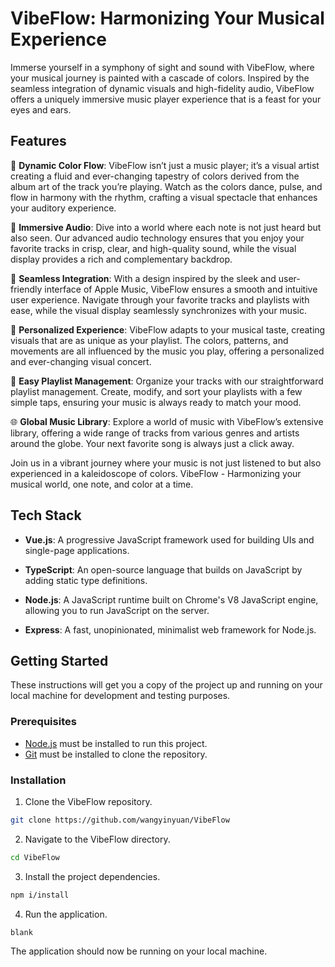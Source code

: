 # VibeFlow: Harmonizing Your Musical Experience

Immerse yourself in a symphony of sight and sound with VibeFlow, where your musical journey is painted with a cascade of colors. Inspired by the seamless integration of dynamic visuals and high-fidelity audio, VibeFlow offers a uniquely immersive music player experience that is a feast for your eyes and ears.

## Features

🎨 **Dynamic Color Flow**: VibeFlow isn’t just a music player; it’s a visual artist creating a fluid and ever-changing tapestry of colors derived from the album art of the track you’re playing. Watch as the colors dance, pulse, and flow in harmony with the rhythm, crafting a visual spectacle that enhances your auditory experience.

🎵 **Immersive Audio**: Dive into a world where each note is not just heard but also seen. Our advanced audio technology ensures that you enjoy your favorite tracks in crisp, clear, and high-quality sound, while the visual display provides a rich and complementary backdrop.

🔄 **Seamless Integration**: With a design inspired by the sleek and user-friendly interface of Apple Music, VibeFlow ensures a smooth and intuitive user experience. Navigate through your favorite tracks and playlists with ease, while the visual display seamlessly synchronizes with your music.

🌈 **Personalized Experience**: VibeFlow adapts to your musical taste, creating visuals that are as unique as your playlist. The colors, patterns, and movements are all influenced by the music you play, offering a personalized and ever-changing visual concert.

🔄 **Easy Playlist Management**: Organize your tracks with our straightforward playlist management. Create, modify, and sort your playlists with a few simple taps, ensuring your music is always ready to match your mood.

🌐 **Global Music Library**: Explore a world of music with VibeFlow’s extensive library, offering a wide range of tracks from various genres and artists around the globe. Your next favorite song is always just a click away.

Join us in a vibrant journey where your music is not just listened to but also experienced in a kaleidoscope of colors. VibeFlow - Harmonizing your musical world, one note, and color at a time.

## Tech Stack

- **Vue.js**: A progressive JavaScript framework used for building UIs and single-page applications.

- **TypeScript**: An open-source language that builds on JavaScript by adding static type definitions.

- **Node.js**: A JavaScript runtime built on Chrome's V8 JavaScript engine, allowing you to run JavaScript on the server.

- **Express**: A fast, unopinionated, minimalist web framework for Node.js.

## Getting Started

These instructions will get you a copy of the project up and running on your local machine for development and testing purposes.

### Prerequisites

- <a href="https://nodejs.org">Node.js</a> must be installed to run this project.
- <a href="https://git-scm.com/">Git</a> must be installed to clone the repository.

### Installation

1. Clone the VibeFlow repository.

```sh
git clone https://github.com/wangyinyuan/VibeFlow
```

2. Navigate to the VibeFlow directory.

```sh
cd VibeFlow
```

3. Install the project dependencies.

```sh
npm i/install
```

4. Run the application.

```sh
blank
```

The application should now be running on your local machine.
